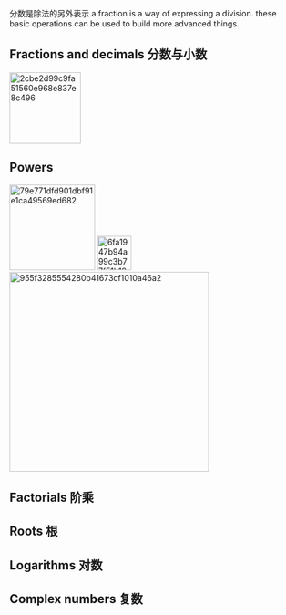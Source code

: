 分数是除法的另外表示 a fraction is a way of expressing a division. these basic operations can be used to build more advanced things.
## Fractions and decimals 分数与小数
<img width="125" alt="2cbe2d99c9fa51560e968e837e8c496" src="https://user-images.githubusercontent.com/31954987/233878487-606b06e2-2814-4efd-9beb-1bd19748d4c3.png">


## Powers
<img width="150" alt="79e771dfd901dbf91e1ca49569ed682" src="https://user-images.githubusercontent.com/31954987/233880447-2eb307d2-bf76-4563-8135-f49b5885ea85.png">
<img width="60" alt="6fa1947b94a99c3b77f51b188cc8e9b" src="https://user-images.githubusercontent.com/31954987/233880601-dfa7a35e-b8d6-435f-aaff-61c4801e0c59.png">
<img width="350" alt="955f3285554280b41673cf1010a46a2" src="https://user-images.githubusercontent.com/31954987/233881940-9acddf22-8ee3-49fa-9136-ff13f39648d6.png">



## Factorials 阶乘


## Roots 根


## Logarithms 对数


## Complex numbers 复数
